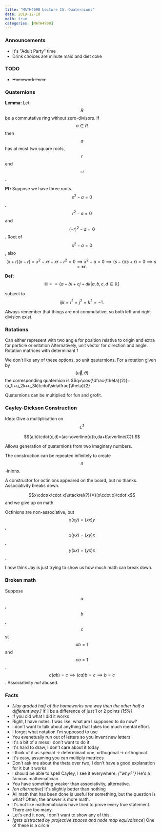 ```yaml
---
title: "MATH4990 Lecture 15: Quaternions"
date: 2019-12-18
math: true
categories: [MATH4990]
---
```


### Announcements

- It's "Adult Party" time
- Drink choices are minute maid and diet coke

### TODO

- ~~Homework lmao.~~


### Quaternions

**Lemma:** Let $$R$$ be a commutative ring without zero-divisors. If $$a\in R$$ then $$a$$ has at most two square roots, $$r$$ and $$-r$$.

**Pf:** Suppose we have three roots. $$s^2-a = 0$$, $$r^2-a=0$$ and $$(-r)^2-a=0$$. Root of $$x^2-a=0$$, also $$(x+r)(x-r)=x^2-xr+xr-r^2=0\implies x^2-a=0\implies (s-r)(s+r)=0 \implies s=\pm r.$$

**Def:** $$\mathbb{H}==\{a+bi+cj+dk\vert a,b,c,d\in\mathbb{R}\}$$

subject to $$ijk=i^2=j^2=k^2=-1.$$  

Always remember that things are not commutative, so both left and right division exist.


### Rotations

Can either represent with two angle for position relative to origin and extra for particle orientation
Alternatively, unit vector for direction and angle.
Rotation matrices with determinant 1

We don't like any of these options, so unit qauternions. For a rotation given by $$(\vec{u}, \theta)$$ the corresponding quaternion is $$q=\cos{\dfrac{\theta}{2}}+(u_1i+u_2k+u_3k)\cdot\sin\dfrac{\theta}{2}

Quaternions can be multiplied for fun and grofit.


### Cayley-Dickson Construction

Idea: Give a multiplication on $$\mathbb{C}^2$$

$$(a,b)\cdot(c,d)=(ac-\overline{d}b,da+b\overline{C}).$$

Allows generation of quaternions from two imaginary numbers.

The construction can be repeated infinitely to create $$n$$-inions.

A constructor for octinions appeared on the board, but no thanks. Associativity breaks down.

$$x\cdot(x\cdot x)\stackrel{?}{=}(x\cdot x)\cdot x$$ and we give up on math.

Octinions are non-associative, but $$x(xy)=(xx)y$$, $$x(yx)=(xy)x$$, $$y(xx)=(yx)x$$.

I now think Jay is just trying to show us how much math can break down.


### Broken math

Suppose $$a$$, $$b$$, $$c$$ st $$ab=1$$ and $$ca=1$$. $$c(ab)=c\implies (ca)b=c\implies b=c$$. Associativity *not* abused.
### Facts

- *[Jay graded half of the homeworks one way then the other half a different way.]* It'll be a difference of just 1 or 2 points *(15%)*
- If you did what I did it works
- Right, I have notes. I was like, what am I supposed to do now?
- I don't want to talk about anything that takes too much mental effort.
- I forgot what notation I'm supposed to use
- You evenetually run out of letters so you invent new letters
- It's a bit of a mess I don't want to do it
- It's hard to draw, I don't care about it today
- I think of it as special &rarr; determinant one, orthogonal &rarr; orthogonal
- It's easy, assuming you can multiply matrices
- Don't ask me about the theta over two, I don't have a good explanation for it but it works
- I should be able to spell Cayley, I see it everywhere. *{"why?"}* He's a famous mathematician.
- You have something weaker than associativity, alternative.
- *[on alternative]* It's slightly better than nothing
- All math that has been done is useful for something, but the question is what? Often, the answer is more math.
- It's not like mathematicians have tried to prove every true statement. There are too many.
- Let's end it now, I don't want to show any of this.
- *[gets distracted by projective spaces and node map equivalence*] One of these is a circle